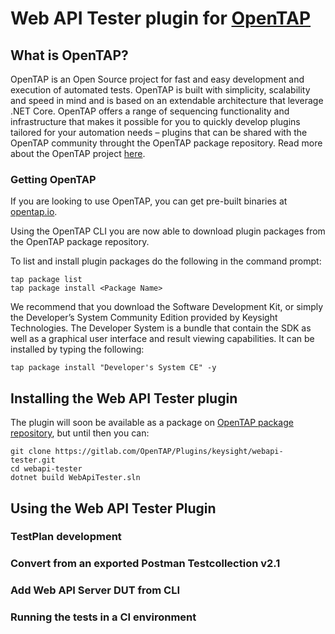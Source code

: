 # Web API Tester plugin for [OpenTAP](https://www.opentap.io/)

## What is OpenTAP?
OpenTAP is an Open Source project for fast and easy development and execution of automated tests. 
OpenTAP is built with simplicity, scalability and speed in mind and is based on an extendable architecture that leverage .NET Core. 
OpenTAP offers a range of sequencing functionality and infrastructure that makes it possible for you to quickly develop plugins tailored for your automation needs – plugins that can be shared with the OpenTAP community throught the OpenTAP package repository. 
Read more about the OpenTAP project [here](https://gitlab.com/OpenTAP/opentap).

### Getting OpenTAP

If you are looking to use OpenTAP, you can get pre-built binaries at [opentap.io](https://opentap.io). 

Using the OpenTAP CLI you are now able to download plugin packages from the OpenTAP package repository.

To list and install plugin packages do the following in the command prompt: 
```
tap package list
tap package install <Package Name>
```

We recommend that you download the Software Development Kit, or simply the Developer’s System Community Edition provided by Keysight Technologies. The Developer System is a bundle that contain the SDK as well as a graphical user interface and result viewing capabilities. It can be installed by typing the following:
```
tap package install "Developer's System CE" -y
```

## Installing the Web API Tester plugin

The plugin will soon be available as a package on [OpenTAP package repository](https://packages.opentap.io), but until then you can:

```
git clone https://gitlab.com/OpenTAP/Plugins/keysight/webapi-tester.git
cd webapi-tester
dotnet build WebApiTester.sln
```


## Using the Web API Tester Plugin

### TestPlan development

### Convert from an exported Postman Testcollection v2.1

### Add Web API Server DUT from CLI

### Running the tests in a CI environment
